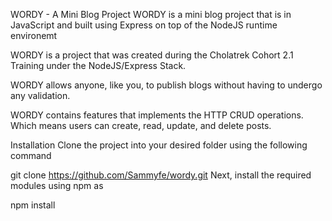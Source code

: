 WORDY - A Mini Blog Project
WORDY is a mini blog project that is in JavaScript and built using Express on top of the NodeJS runtime environemt

WORDY is a project that was created during the Cholatrek Cohort 2.1 Training under the NodeJS/Express Stack.

WORDY allows anyone, like you, to publish blogs without having to undergo any validation.

WORDY contains features that implements the HTTP CRUD operations. Which means users can create, read, update, and delete posts.

Installation
Clone the project into your desired folder using the following command

git clone https://github.com/Sammyfe/wordy.git
Next, install the required modules using npm as

npm install